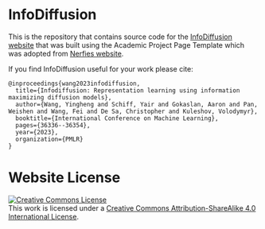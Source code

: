 # InfoDiffusion

This is the repository that contains source code for the [InfoDiffusion website](https://isjakewong.github.io/infodiffusion-page) that was built using the Academic Project Page Template which was adopted from [Nerfies website](https://nerfies.github.io).

If you find InfoDiffusion useful for your work please cite:
```
@inproceedings{wang2023infodiffusion,
  title={Infodiffusion: Representation learning using information maximizing diffusion models},
  author={Wang, Yingheng and Schiff, Yair and Gokaslan, Aaron and Pan, Weishen and Wang, Fei and De Sa, Christopher and Kuleshov, Volodymyr},
  booktitle={International Conference on Machine Learning},
  pages={36336--36354},
  year={2023},
  organization={PMLR}
}
```

# Website License
<a rel="license" href="http://creativecommons.org/licenses/by-sa/4.0/"><img alt="Creative Commons License" style="border-width:0" src="https://i.creativecommons.org/l/by-sa/4.0/88x31.png" /></a><br />This work is licensed under a <a rel="license" href="http://creativecommons.org/licenses/by-sa/4.0/">Creative Commons Attribution-ShareAlike 4.0 International License</a>.
